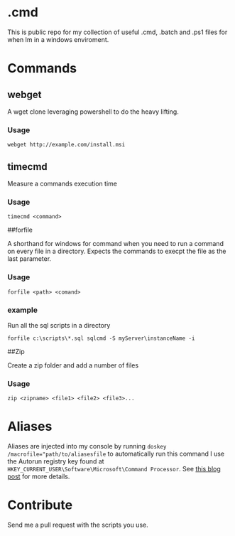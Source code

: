 # .cmd

This is public repo for my collection of useful .cmd, .batch and .ps1 files for when Im in a windows enviroment.

# Commands

## webget

A wget clone leveraging powershell to do the heavy lifting.

### Usage

`webget http://example.com/install.msi`

## timecmd

Measure a commands execution time

### Usage

`timecmd <command>`


##forfile

A shorthand for windows for command when you need to run a command on every file in a directory. Expects the commands to execpt the file as the last parameter.

### Usage

`forfile <path> <comand>`

### example

Run all the sql scripts in a directory

`forfile c:\scripts\*.sql sqlcmd -S myServer\instanceName -i`


##Zip

Create a zip folder and add a number of files

### Usage

`zip <zipname> <file1> <file2> <file3>...`


# Aliases

Aliases are injected into my console by running `doskey /macrofile="path/to/aliasesfile` to automatically run this command I use the Autorun registry key found at `HKEY_CURRENT_USER\Software\Microsoft\Command Processor`. See [this blog post](http://www.declancook.com/aliases-in-windows-command-prompt/) for more details.


# Contribute

Send me a pull request with the scripts you use.